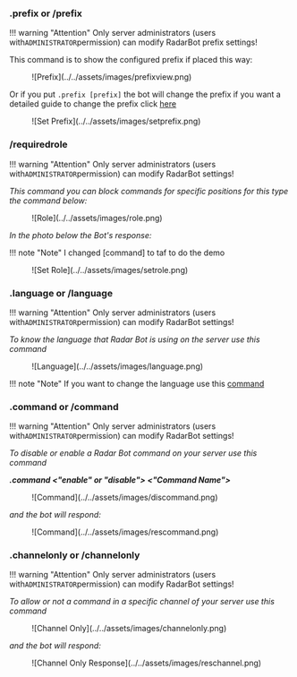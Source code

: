 ### .prefix or /prefix 

!!! warning "Attention"
      Only server administrators (users with`ADMINISTRATOR`permission) can modify RadarBot prefix settings!

This command is to show the configured prefix if placed this way:

<figure markdown>
![Prefix](../../assets/images/prefixview.png)
</figure>

Or if you put ```.prefix [prefix]``` the bot will change the prefix if you want a detailed guide to change the prefix click [here](../../guides/change-prefix)

<figure markdown>
![Set Prefix](../../assets/images/setprefix.png)
</figure>


###  /requiredrole 

!!! warning "Attention"
      Only server administrators (users with`ADMINISTRATOR`permission) can modify RadarBot settings!

*This command you can block commands for specific positions for this type the command below:*


<figure markdown>
![Role](../../assets/images/role.png)
</figure>


*In the photo below the Bot's response:*

!!! note "Note"
      I changed [command] to taf to do the demo

<figure markdown>
![Set Role](../../assets/images/setrole.png)
</figure>

### .language or /language

!!! warning "Attention"
      Only server administrators (users with`ADMINISTRATOR`permission) can modify RadarBot settings!

*To know the language that Radar Bot is using on the server use this command*

<figure markdown>
![Language](../../assets/images/language.png)
</figure>

!!! note "Note"
    If you want to change the language use this [command](../Settings/#setlanguage)

### .command or /command 

!!! warning "Attention"
      Only server administrators (users with`ADMINISTRATOR`permission) can modify RadarBot settings!

*To disable or enable a Radar Bot command on your server use this command*


***.command <"enable" or "disable"> <"Command Name">***

<figure markdown>
![Command](../../assets/images/discommand.png)
</figure>

*and the bot will respond:*

<figure markdown>
![Command](../../assets/images/rescommand.png)
</figure>


### .channelonly or /channelonly

!!! warning "Attention"
      Only server administrators (users with`ADMINISTRATOR`permission) can modify RadarBot settings!

*To allow or not a command in a specific channel of your server use this command*

<figure markdown>
![Channel Only](../../assets/images/channelonly.png)
</figure>

*and the bot will respond:*

<figure markdown>
![Channel Only Response](../../assets/images/reschannel.png)
</figure>
